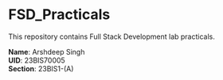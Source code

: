 # FSD_Practicals

This repository contains Full Stack Development lab practicals.

**Name**: Arshdeep Singh  
**UID**: 23BIS70005  
**Section**: 23BIS1-(A)
